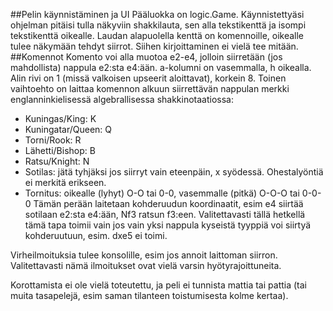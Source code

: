 ##Pelin käynnistäminen ja UI
Pääluokka on logic.Game.
Käynnistettyäsi ohjelman pitäisi tulla näkyviin shakkilauta, sen alla tekstikenttä ja isompi tekstikenttä oikealle. Laudan alapuolella kenttä on komennoille, oikealle tulee näkymään tehdyt siirrot. Siihen kirjoittaminen ei vielä tee mitään.
##Komennot
Komento voi alla muotoa e2-e4, jolloin siirretään (jos mahdollista) nappula e2:sta e4:ään. a-kolumni on vasemmalla, h oikealla. Alin rivi on 1 (missä valkoisen upseerit aloittavat), korkein 8.
Toinen vaihtoehto on laittaa komennon alkuun siirrettävän nappulan merkki englanninkielisessä algebrallisessa shakkinotaatiossa:
* Kuningas/King: K
* Kuningatar/Queen: Q
* Torni/Rook: R
* Lähetti/Bishop: B
* Ratsu/Knight: N
* Sotilas: jätä tyhjäksi jos siirryt vain eteenpäin, x syödessä. Ohestalyöntiä ei merkitä erikseen.
* Tornitus: oikealle (lyhyt) O-O tai 0-0, vasemmalle (pitkä) O-O-O tai 0-0-0
Tämän perään laitetaan kohderuudun koordinaatit, esim e4 siirtää sotilaan e2:sta e4:ään, Nf3 ratsun f3:een. 
Valitettavasti tällä hetkellä tämä tapa toimii vain jos vain yksi nappula kyseistä tyyppiä voi siirtyä kohderuutuun, esim. dxe5 ei toimi.

Virheilmoituksia tulee konsolille, esim jos annoit laittoman siirron. Valitettavasti nämä ilmoitukset ovat vielä varsin hyötyrajoittuneita.

Korottamista ei ole vielä toteutettu, ja peli ei tunnista mattia tai pattia (tai muita tasapelejä, esim saman tilanteen toistumisesta kolme kertaa).
